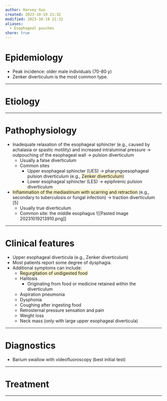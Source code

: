 ```yaml
---
author: Harvey Guo
created: 2023-10-19 21:32
modified: 2023-10-19 21:32
aliases:
  - Esophageal pouches
share: true
---
```

# Epidemiology
- Peak incidence: older male individuals (70-80 y)
- Zenker diverticulum is the most common type.

---
# Etiology


---
# Pathophysiology
- Inadequate relaxation of the esophageal sphincter (e.g., caused by achalasia or spastic motility) and increased intraluminal pressure → outpouching of the esophageal wall → pulsion diverticulum
	- Usually a false diverticulum
	- Common sites
		- Upper esophageal sphincter (UES) → pharyngoesophageal pulsion diverticulum (e.g., <span style="background:rgba(240, 200, 0, 0.2)">Zenker diverticulum</span>)
		- Lower esophageal sphincter (LES) → epiphrenic pulsion diverticulum
- <span style="background:rgba(240, 200, 0, 0.2)">Inflammation of the mediastinum with scarring and retraction</span> (e.g., secondary to tuberculosis or fungal infection) → traction diverticulum [5]
	- Usually true diverticulum
	- Common site: the middle esophagus
![[Pasted image 20231019213910.png]]

---
# Clinical features
- Upper esophageal diverticula (e.g., Zenker diverticulum)
- Most patients report some degree of dysphagia.
- Additional symptoms can include:
	- <span style="background:rgba(240, 200, 0, 0.2)">Regurgitation of undigested food</span>
	- Halitosis 
		- Originating from food or medicine retained within the diverticulum
	- Aspiration pneumonia
	- Dysphonia
	- Coughing after ingesting food
	- Retrosternal pressure sensation and pain
	- Weight loss 
	- Neck mass (only with large upper esophageal diverticula)

---
# Diagnostics
- Barium swallow with videofluoroscopy (best initial test)

---
# Treatment


---
